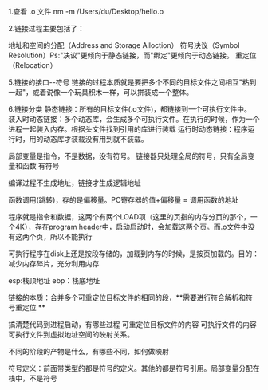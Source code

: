 # 
1.查看 .o 文件
nm -m /Users/du/Desktop/hello.o  

2.链接过程主要包括了：

地址和空间的分配（Address and Storage Alloction）
符号决议（Symbol Resolution）Ps:"决议"更倾向于静态链接，而"绑定"更倾向于动态链接。
重定位（Relocation）




5.链接的接口--符号
链接的过程本质就是要把多个不同的目标文件之间相互"粘到一起"，或着说像一个玩具积木一样，可以拼装成一个整体。





6.链接分类
静态链接：所有的目标文件(.o文件)，都链接到一个可执行文件中。
装入时动态链接：多个动态库，会生成多个可执行文件。在执行的时候，作为一个进程一起装入内存。根据头文件找到引用的库进行装载
运行时动态链接：程序运行时，用的动态库才装载没有用到就不装载。

局部变量是指令，不是数据，没有符号。
链接器只处理全局的符号，只有全局变量和函数 有符号

编译过程不生成地址，链接才生成逻辑地址

函数调用(跳转)，存的是偏移量。PC寄存器的值+偏移量 = 调用函数的地址

程序就是指令和数据，这两个有两个LOAD项（这里的页指的内存分页的那个，一个4K），存在program header中，启动启动时，会加载这两个页。而.o文件中没有这两个页，所以不能执行

可执行程序在disk上还是按段存储的，加载到内存的时候，是按页加载的。目的：减少内存碎片，充分利用内存


esp:栈顶地址
ebp：栈底地址

链接的本质：合并多个可重定位目标文件的相同的段，**需要进行符合解析和符号重定位  **



搞清楚代码到进程启动，有哪些过程
可重定位目标文件的内容
可执行文件的内容
可执行文件到虚拟地址空间的映射关系。

不同的阶段的产物是什么，有哪些不同，如何做映射

符号定义：前面带类型的都是符号的定义。其他的都是符号引用。局部变量分配在栈中，不是符号